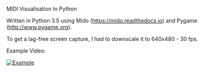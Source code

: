 MIDI Visualisation In Python

Written in Python 3.5 using Mido (https://mido.readthedocs.io) and Pygame (http://www.pygame.org).

To get a lag-free screen capture, I had to downscale it to 640x480 - 30 fps.


Example Video:

[![Example](https://img.youtube.com/vi/GAOf2gy4Ig0/0.jpg)](https://www.youtube.com/watch?v=GAOf2gy4Ig0)
